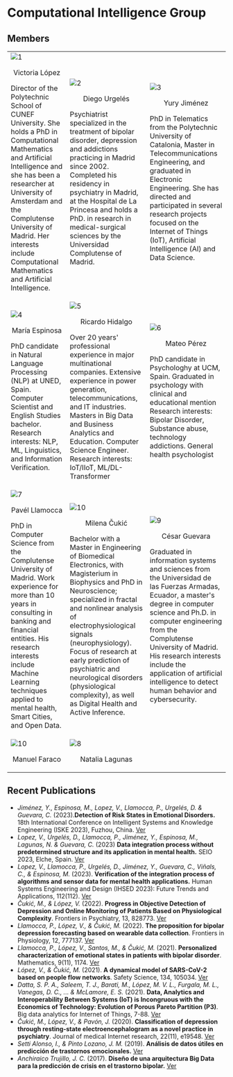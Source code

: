 # Computational Intelligence Group
## Members
<table style="padding:0px">
   <tr>
      <td>
         <img src="/computational_intelligence/assets/img/Victoria.jpg"  alt="1" >
         <p class="name" style="text-align:center">Victoria López</p>
         <p class="bio"> Director of the Polytechnic School of CUNEF University. She holds a PhD in Computational Mathematics and Artificial Intelligence and she has been a researcher at University of Amsterdam and the Complutense University of Madrid. Her interests include Computational Mathematics and Artificial Intelligence.
         </p>
      </td>
      <td>
         <img src="/computational_intelligence/assets/img/diego.jpg"  alt="2" >
         <p class="name" style="text-align:center">Diego Urgelés</p>
         <p class="bio"> Psychiatrist specialized in the treatment of bipolar disorder, depression and addictions practicing in Madrid since 2002. Completed his residency in psychiatry in Madrid, at the Hospital de La Princesa and holds a PhD. in research in medical-surgical sciences by the Universidad Complutense of Madrid.</p>
      </td>
     <td>
         <img src="/computational_intelligence/assets/img/yury.jpg"  alt="3" >
         <p class="name" style="text-align:center">Yury Jiménez</p>
         <p class="bio"> PhD in Telematics from the Polytechnic University of Catalonia, Master in Telecommunications Engineering, and graduated in Electronic Engineering. She has directed and participated in several research projects focused on the Internet of Things (IoT), Artificial Intelligence (AI) and Data Science.</p>
      </td>
   </tr>
  
   <tr>
      <td>
         <img src="/computational_intelligence/assets/img/María.jpg"  alt="4" >
         <p class="name" style="text-align:center">María Espinosa</p>
         <p class="bio"> PhD candidate in Natural Language Processing (NLP) at UNED, Spain. 
            Computer Scientist and English Studies bachelor. 
            Research interests: NLP, ML, Linguistics, and Information Verification. 
         </p>
      </td>
      <td>
         <img src="/computational_intelligence/assets/img/Ricardo.jpg"  alt="5">
         <p class="name" style="text-align:center">Ricardo Hidalgo</p>
         <p class="bio">Over 20 years' professional experience in major multinational companies. Extensive experience in power generation, telecommunications, and IT industries.
            Masters in Big Data and Business Analytics and Education. Computer Science Engineer. 
            Research interests: IoT/IIoT, ML/DL-Transformer  
         </p>
      </td>
      <td>
         <img src="/computational_intelligence/assets/img/Mat.jpg"  alt="6" >
         <p class="name" style="text-align:center">Mateo Pérez </p>
         <p class="bio"> PhD candidate in Psychologhy at UCM, Spain.
            Graduated in psychology with clinical and educational mention
            Research interests: Bipolar Disorder, Substance abuse, technology addictions.
            General health psychologist 
         </p>
      </td>
   </tr>
    <tr>
      <td>
         <img src="/computational_intelligence/assets/img/pavel.jpg"  alt="7">
         <p class="name" style="text-align:center">Pavél Llamocca</p>
         <p class="bio"> PhD in Computer Science from the Complutense University of Madrid. Work experience for more than 10 years in consulting in banking and financial entities. His research interests include Machine Learning techniques applied to mental health, Smart Cities, and Open Data. </p>
      </td>
         <td>
         <img src="/computational_intelligence/assets/img/milena.jpg"  alt="10">
         <p class="name" style="text-align:center">Milena Čukić</p>
         <p class="bio"> Bachelor with a Master in Engineering of Biomedical Electronics, with Magisterium in Biophysics and PhD in Neuroscience; specialized in fractal and nonlinear analysis of electrophysiological signals (neurophysiology). Focus of research at early prediction of psychiatric and neurological disorders (physiological complexity), as well as Digital Health and Active Inference.
         </p>
      </td>
       <td>
         <img src="/computational_intelligence/assets/img/Cesar.jpg"  alt="9">
         <p class="name" style="text-align:center">César Guevara</p>
         <p class="bio"> Graduated in information systems and sciences from the Universidad de las Fuerzas Armadas, Ecuador, a master's degree in computer science and Ph.D. in computer engineering from the Complutense University of Madrid. His research interests include the application of artificial intelligence to detect human behavior and cybersecurity.
         </p>
      </td>
   </tr>
   <tr>
      <td>
         <img src="/computational_intelligence/assets/img/userstock.jpeg"  alt="10">
         <p class="name" style="text-align:center">Manuel Faraco</p>
         <p class="bio">
         </p>
      </td>
     <td>
         <img src="/computational_intelligence/assets/img/userstock.jpeg"  alt="8">
         <p class="name" style="text-align:center">Natalia Lagunas</p>
         <p class="bio">
         </p>
      </td>

   </tr>
</table>

## Recent Publications

- *Jiménez, Y., Espinosa, M., Lopez, V., Llamocca, P., Urgelés, D. & Guevara, C.* (2023).**Detection of Risk States in Emotional Disorders.** 18th International Conference on Intelligent Systems and Knowledge Engineering (ISKE 2023), Fuzhou, China.
[Ver](https://cunefedu-my.sharepoint.com/:b:/g/personal/victoria_lopez_cunef_edu/EZZx1TbPBSJDrfYPcU00QoUB2jTArZoI_2vl70rhwyEIDw?e=NaCHUV)
- *Lopez, V., Urgelés, D., Llamocca, P., Jiménez, Y., Espinosa, M., Lagunas, N. & Guevara, C.* (2023) **Data integration process without predetermined structure and its application in mental health.** SEIO 2023, Elche, Spain.
[Ver](https://cunefedu-my.sharepoint.com/:b:/g/personal/victoria_lopez_cunef_edu/EUrFcTUvX5RBqbjtuvXpQk0Bc9EzwaJ9yNqiCv1JKVMHIA?e=BO4wgk)
- *Lopez, V., Llamocca, P., Urgelés, D., Jiménez, Y., Guevara, C., Viñals, C., & Espinosa, M.* (2023). **Verification of the integration process of algorithms and sensor data for mental health applications.** Human Systems Engineering and Design (IHSED 2023): Future Trends and Applications, 112(112).
[Ver](https://cunefedu-my.sharepoint.com/:b:/g/personal/victoria_lopez_cunef_edu/EfGj2pciGetPvmW7Imbzn4gBwd53WoqiN9TPO96nRCDZTQ?e=5APnMo)
- *Čukić, M., & López, V.* (2022). **Progress in Objective Detection of Depression and Online Monitoring of Patients Based on Physiological Complexity**. Frontiers in Psychiatry, 13, 828773.
[Ver](https://cunefedu-my.sharepoint.com/:b:/g/personal/victoria_lopez_cunef_edu/EZvRmerVlp1Do29eYGXredwB0w4sEbS_UYEHNbcPTn5Qkw?e=mOZPBb)
-  *Llamocca, P., López, V., & Čukić, M.* (2022). **The proposition for bipolar depression forecasting based on wearable data collection**. Frontiers in Physiology, 12, 777137.
[Ver](https://cunefedu-my.sharepoint.com/:b:/g/personal/victoria_lopez_cunef_edu/EZvRmerVlp1Do29eYGXredwB0w4sEbS_UYEHNbcPTn5Qkw?e=BKXytY)
-  *Llamocca, P., López, V., Santos, M., & Čukić, M.* (2021). **Personalized characterization of emotional states in patients with bipolar disorder**. Mathematics, 9(11), 1174.
[Ver](https://cunefedu-my.sharepoint.com/:b:/g/personal/victoria_lopez_cunef_edu/ET9lctALIWpKvfUiZmlf3UEBDUv0DXc9m85qLNqhpL5DWA?e=j6avl2)
-  *López, V., & Čukić, M.* (2021). **A dynamical model of SARS-CoV-2 based on people flow networks**. Safety Science, 134, 105034.
[Ver](https://cunefedu-my.sharepoint.com/:b:/g/personal/victoria_lopez_cunef_edu/EenHodb3chJGrEsoRDyo8lkBVyI4akfBFYC185IINKalAA?e=fq9GfC)
- *Datta, S. P. A., Saleem, T. J., Barati, M., López, M. V. L., Furgala, M. L., Vanegas, D. C., ... & McLamore, E. S.* (2021). **Data, Analytics and Interoperability Between Systems (IoT) is Incongruous with the Economics of Technology: Evolution of Porous Pareto Partition (P3)**. Big data analytics for Internet of Things, 7-88.
[Ver](https://cunefedu-my.sharepoint.com/:b:/g/personal/victoria_lopez_cunef_edu/EfSF1go6TmdPk4-5cKbvMVQBg-rfma1od8QBg1b-x6Dcwg?e=PvUahA)
- *Čukić, M., López, V., & Pavón, J.* (2020). **Classification of depression through resting-state electroencephalogram as a novel practice in psychiatry**. Journal of medical Internet research, 22(11), e19548.
[Ver](https://cunefedu-my.sharepoint.com/:b:/g/personal/victoria_lopez_cunef_edu/EbvtKu3f80BLk5dfSHKNWe8BUs4_jgHux76ARQYETrzT1A?e=LSjvF9)
- *Setti Alonso, I., & Pinto Lozano, J. M.* (2019). **Análisis de datos útiles en predicción de trastornos emocionales.**
[Ver](https://docta.ucm.es/rest/api/core/bitstreams/edd9a587-a734-49dc-9bd9-a86402e6f022/content)
- *Anchiraico Trujillo, J. C.* (2017). **Diseño de una arquitectura Big Data para la predicción de crisis en el trastorno bipolar.**
[Ver](https://docta.ucm.es/rest/api/core/bitstreams/edd9a587-a734-49dc-9bd9-a86402e6f022/content)
